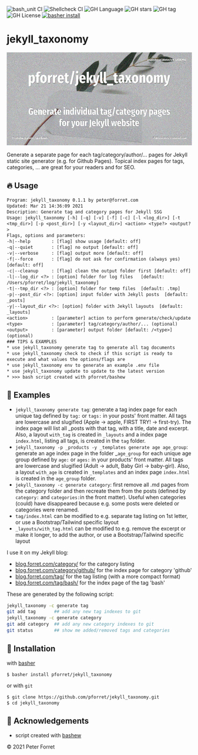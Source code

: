 ![bash_unit CI](https://github.com/pforret/jekyll_taxonomy/workflows/bash_unit%20CI/badge.svg)
![Shellcheck CI](https://github.com/pforret/jekyll_taxonomy/workflows/Shellcheck%20CI/badge.svg)
![GH Language](https://img.shields.io/github/languages/top/pforret/jekyll_taxonomy)
![GH stars](https://img.shields.io/github/stars/pforret/jekyll_taxonomy)
![GH tag](https://img.shields.io/github/v/tag/pforret/jekyll_taxonomy)
![GH License](https://img.shields.io/github/license/pforret/jekyll_taxonomy)
[![basher install](https://img.shields.io/badge/basher-install-white?logo=gnu-bash&style=flat)](https://basher.gitparade.com/package/)

# jekyll_taxonomy

![](assets/taxonomy.jpg)

Generate a separate page for each tag/category/author/... pages for Jekyll static site generator (e.g. for Github Pages). Topical index pages for tags, categories, ... are great for your readers and for SEO.

## 🔥 Usage
```
Program: jekyll_taxonomy 0.1.1 by peter@forret.com
Updated: Mar 21 14:36:09 2021
Description: Generate tag and category pages for Jekyll SSG
Usage: jekyll_taxonomy [-h] [-q] [-v] [-f] [-c] [-l <log_dir>] [-t <tmp_dir>] [-p <post_dir>] [-y <layout_dir>] <action> <type?> <output?>
Flags, options and parameters:
-h|--help        : [flag] show usage [default: off]
-q|--quiet       : [flag] no output [default: off]
-v|--verbose     : [flag] output more [default: off]
-f|--force       : [flag] do not ask for confirmation (always yes) [default: off]
-c|--cleanup     : [flag] clean the output folder first [default: off]
-l|--log_dir <?> : [option] folder for log files   [default: /Users/pforret/log/jekyll_taxonomy]
-t|--tmp_dir <?> : [option] folder for temp files  [default: .tmp]
-p|--post_dir <?>: [option] input folder with Jekyll posts  [default: _posts]
-y|--layout_dir <?>: [option] folder with Jekyll layouts  [default: _layouts]
<action>         : [parameter] action to perform generate/check/update
<type>           : [parameter] tag/category/author/... (optional)
<output>         : [parameter] output folder [default: /<type>] (optional)
### TIPS & EXAMPLES
* use jekyll_taxonomy generate tag to generate all tag documents
* use jekyll_taxonomy check to check if this script is ready to execute and what values the options/flags are
* use jekyll_taxonomy env to generate an example .env file
* use jekyll_taxonomy update to update to the latest version
* >>> bash script created with pforret/bashew
```

## 🧪 Examples

* `jekyll_taxonomy generate tag`: generate a tag index page for each unique tag defined by `tag:` or `tags:` in your posts' front matter. All tags are lowercase and slugified (Apple -> apple, FIRST TRY! -> first-try). The index page will list all _posts with that tag, with a title, date and excerpt. Also, a layout `with_tag` is created in `_layouts` and a index page `index.html`, listing all tags, is created in the `tag` folder.
* `jekyll_taxonomy -p _products -y _templates generate age age_group`: generate an age index page in the folder _`age_group` for each unique age group defined by `age:` or `ages:` in your products' front matter. All tags are lowercase and slugified (Adult -> adult, Baby Girl -> baby-girl). Also, a layout `with_age` is created in `_templates` and an index page `index.html` is created in the `age_group` folder.
* `jekyll_taxonomy -c generate category`: first remove all .md pages from the category folder and then recreate them from the posts (defined by `category:` and `categories:`in the front matter). Useful when categories (could) have disappeared because e.g. some posts were deleted or categories were renamed.
* `tag/index.html` can be modified to e.g. separate tag listing on 1st letter, or use a Bootstrap/Tailwind specific layout
* `_layouts/with_tag.html` can be modified to e.g. remove the excerpt or make it longer, to add the author, or use a Bootstrap/Tailwind specific layout

I use it on my Jekyll blog:
* [blog.forret.com/category/](https://blog.forret.com/category/) for the category listing
* [blog.forret.com/category/github/](https://blog.forret.com/category/github/) for the index page for category 'github'
* [blog.forret.com/tag/](https://blog.forret.com/tag/) for the tag listing (with a more compact format)
* [blog.forret.com/tag/bash/](https://blog.forret.com/tag/bash/) for the index page of the tag 'bash'


These are generated by the following script:
```bash
jekyll_taxonomy -c generate tag
git add tag       ## add any new tag indexes to git
jekyll_taxonomy -c generate category
git add category  ## add any new category indexes to git
git status        ## show me added/removed tags and categories
```

## 🚀 Installation

with [basher](https://github.com/basherpm/basher)

	$ basher install pforret/jekyll_taxonomy

or with `git`

	$ git clone https://github.com/pforret/jekyll_taxonomy.git
	$ cd jekyll_taxonomy

## 📝 Acknowledgements

* script created with [bashew](https://github.com/pforret/bashew)

&copy; 2021 Peter Forret

